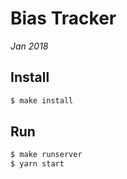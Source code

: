 # Bias Tracker

_Jan 2018_

## Install

```bash
$ make install
```

## Run

```bash
$ make runserver
$ yarn start
```
